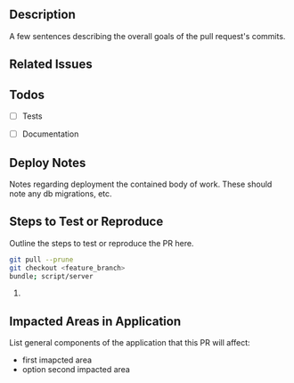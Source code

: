 ## Description
A few sentences describing the overall goals of the pull request's commits.


## Related Issues


## Todos
- [ ] Tests
- [ ] Documentation


## Deploy Notes
Notes regarding deployment the contained body of work.  These should note any
db migrations, etc.

## Steps to Test or Reproduce
Outline the steps to test or reproduce the PR here.

```sh
git pull --prune
git checkout <feature_branch>
bundle; script/server
```

1.

## Impacted Areas in Application
List general components of the application that this PR will affect:

  * first imapcted area
  * option second impacted area
